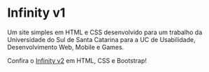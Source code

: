 # Infinity v1
 Um site simples em HTML e CSS desenvolvido para um trabalho da Universidade do Sul de Santa Catarina para a UC de Usabilidade, Desenvolvimento Web, Mobile e Games.

Confira o [Infinity v2](https://github.com/MateusOFCZ/Infinity-v2) em HTML, CSS e Bootstrap!
